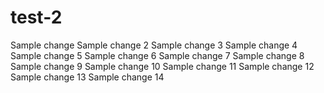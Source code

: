 # test-2
Sample change
Sample change 2
Sample change 3
Sample change 4
Sample change 5
Sample change 6
Sample change 7
Sample change 8
Sample change 9
Sample change 10
Sample change 11
Sample change 12
Sample change 13
Sample change 14
